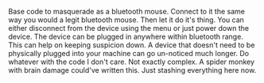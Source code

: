 Base code to masquerade as a bluetooth mouse. Connect to it the same way you would a legit bluetooth mouse. Then let it do it's thing. You can either disconnect from the device using the menu or just power down the device. 
The device can be plugged in anywhere within bluetooth range. This can help on keeping suspicion down. A device that doesn't need to be physically plugged into your machine can go un-noticed much longer. Do whatever with the code
I don't care. Not exactly complex. A spider monkey with brain damage could've written this. Just stashing everything here now. 
